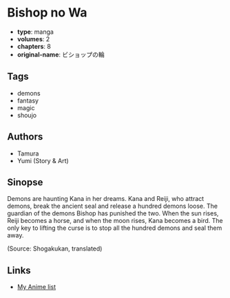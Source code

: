 # Bishop no Wa

-   **type**: manga
-   **volumes**: 2
-   **chapters**: 8
-   **original-name**: ビショップの輪

## Tags

-   demons
-   fantasy
-   magic
-   shoujo

## Authors

-   Tamura
-   Yumi (Story & Art)

## Sinopse

Demons are haunting Kana in her dreams. Kana and Reiji, who attract demons, break the ancient seal and release a hundred demons loose. The guardian of the demons Bishop has punished the two. When the sun rises, Reiji becomes a horse, and when the moon rises, Kana becomes a bird. The only key to lifting the curse is to stop all the hundred demons and seal them away.

(Source: Shogakukan, translated)

## Links

-   [My Anime list](https://myanimelist.net/manga/137882/Bishop_no_Wa)
